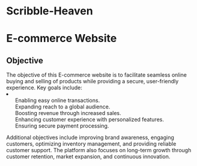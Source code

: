 # Scribble-Heaven
<h1>E-commerce Website</h1>
<h2>Objective</h2>
The objective of this E-commerce website is to facilitate seamless online buying and selling of products while providing a secure, user-friendly experience. Key goals include:<br>
<li>
    <ul>
    Enabling easy online transactions.<br>
    Expanding reach to a global audience.<br>
    Boosting revenue through increased sales.<br>
    Enhancing customer experience with personalized features.<br>
    Ensuring secure payment processing.<br>
    </ul>
</li>
Additional objectives include improving brand awareness, engaging customers, optimizing inventory management, and providing reliable customer support. The platform also focuses on long-term growth through customer retention, market expansion, and continuous innovation.<br>
